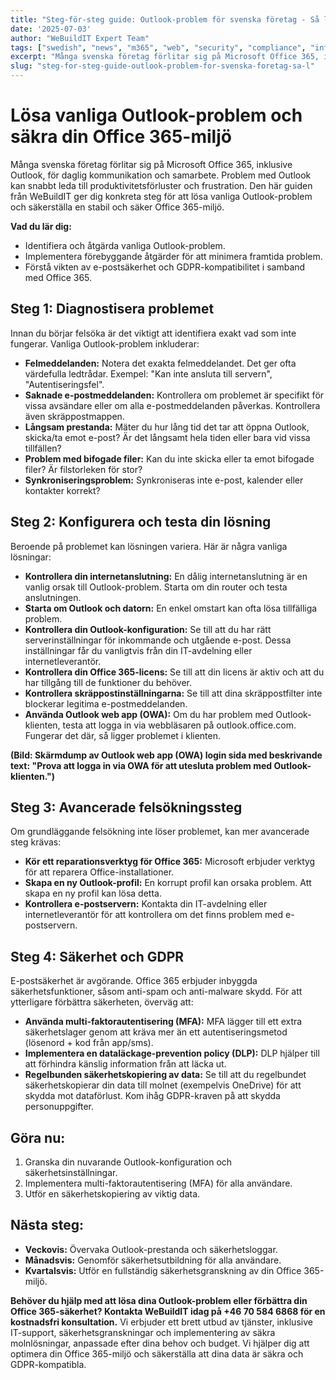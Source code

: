 ```yaml
---
title: "Steg-för-steg guide: Outlook-problem för svenska företag - Så löser du det"
date: '2025-07-03'
author: "WeBuildIT Expert Team"
tags: ["swedish", "news", "m365", "web", "security", "compliance", "infrastructure"]
excerpt: "Många svenska företag förlitar sig på Microsoft Office 365, inklusive Outlook, för daglig kommunikation och samarbete.  ..."
slug: "steg-for-steg-guide-outlook-problem-for-svenska-foretag-sa-l"
---
```

# Lösa vanliga Outlook-problem och säkra din Office 365-miljö

Många svenska företag förlitar sig på Microsoft Office 365, inklusive Outlook, för daglig kommunikation och samarbete.  Problem med Outlook kan snabbt leda till produktivitetsförluster och frustration.  Den här guiden från WeBuildIT ger dig konkreta steg för att lösa vanliga Outlook-problem och säkerställa en stabil och säker Office 365-miljö.

**Vad du lär dig:**

* Identifiera och åtgärda vanliga Outlook-problem.
* Implementera förebyggande åtgärder för att minimera framtida problem.
* Förstå vikten av e-postsäkerhet och GDPR-kompatibilitet i samband med Office 365.


## Steg 1: Diagnostisera problemet

Innan du börjar felsöka är det viktigt att identifiera exakt vad som inte fungerar.  Vanliga Outlook-problem inkluderar:

* **Felmeddelanden:** Notera det exakta felmeddelandet.  Det ger ofta värdefulla ledtrådar. Exempel: "Kan inte ansluta till servern", "Autentiseringsfel".
* **Saknade e-postmeddelanden:** Kontrollera om problemet är specifikt för vissa avsändare eller om alla e-postmeddelanden påverkas.  Kontrollera även skräppostmappen.
* **Långsam prestanda:**  Mäter du hur lång tid det tar att öppna Outlook, skicka/ta emot e-post?  Är det långsamt hela tiden eller bara vid vissa tillfällen?
* **Problem med bifogade filer:** Kan du inte skicka eller ta emot bifogade filer? Är filstorleken för stor?
* **Synkroniseringsproblem:** Synkroniseras inte e-post, kalender eller kontakter korrekt?

## Steg 2: Konfigurera och testa din lösning

Beroende på problemet kan lösningen variera. Här är några vanliga lösningar:

* **Kontrollera din internetanslutning:**  En dålig internetanslutning är en vanlig orsak till Outlook-problem.  Starta om din router och testa anslutningen.
* **Starta om Outlook och datorn:** En enkel omstart kan ofta lösa tillfälliga problem.
* **Kontrollera din Outlook-konfiguration:** Se till att du har rätt serverinställningar för inkommande och utgående e-post. Dessa inställningar får du vanligtvis från din IT-avdelning eller internetleverantör.
* **Kontrollera din Office 365-licens:** Se till att din licens är aktiv och att du har tillgång till de funktioner du behöver.
* **Kontrollera skräppostinställningarna:**  Se till att dina skräppostfilter inte blockerar legitima e-postmeddelanden.
* **Använda Outlook web app (OWA):** Om du har problem med Outlook-klienten, testa att logga in via webbläsaren på outlook.office.com. Fungerar det där, så ligger problemet i klienten.

**(Bild: Skärmdump av Outlook web app (OWA) login sida med beskrivande text: "Prova att logga in via OWA för att utesluta problem med Outlook-klienten.")**


## Steg 3: Avancerade felsökningssteg

Om grundläggande felsökning inte löser problemet, kan mer avancerade steg krävas:

* **Kör ett reparationsverktyg för Office 365:**  Microsoft erbjuder verktyg för att reparera Office-installationer.
* **Skapa en ny Outlook-profil:**  En korrupt profil kan orsaka problem.  Att skapa en ny profil kan lösa detta.
* **Kontrollera e-postservern:** Kontakta din IT-avdelning eller internetleverantör för att kontrollera om det finns problem med e-postservern.


## Steg 4: Säkerhet och GDPR

E-postsäkerhet är avgörande. Office 365 erbjuder inbyggda säkerhetsfunktioner, såsom anti-spam och anti-malware skydd.  För att ytterligare förbättra säkerheten, överväg att:

* **Använda multi-faktorautentisering (MFA):**  MFA lägger till ett extra säkerhetslager genom att kräva mer än ett autentiseringsmetod (lösenord + kod från app/sms).
* **Implementera en dataläckage-prevention policy (DLP):** DLP hjälper till att förhindra känslig information från att läcka ut.
* **Regelbunden säkerhetskopiering av data:**  Se till att du regelbundet säkerhetskopierar din data till molnet (exempelvis OneDrive) för att skydda mot dataförlust.  Kom ihåg GDPR-kraven på att skydda personuppgifter.

## Göra nu:

1.  Granska din nuvarande Outlook-konfiguration och säkerhetsinställningar.
2.  Implementera multi-faktorautentisering (MFA) för alla användare.
3.  Utför en säkerhetskopiering av viktig data.


## Nästa steg:

* **Veckovis:** Övervaka Outlook-prestanda och säkerhetsloggar.
* **Månadsvis:** Genomför säkerhetsutbildning för alla användare.
* **Kvartalsvis:** Utför en fullständig säkerhetsgranskning av din Office 365-miljö.


**Behöver du hjälp med att lösa dina Outlook-problem eller förbättra din Office 365-säkerhet? Kontakta WeBuildIT idag på +46 70 584 6868 för en kostnadsfri konsultation.**  Vi erbjuder ett brett utbud av tjänster, inklusive IT-support, säkerhetsgranskningar och implementering av säkra molnlösningar, anpassade efter dina behov och budget. Vi hjälper dig att optimera din Office 365-miljö och säkerställa att dina data är säkra och GDPR-kompatibla.
